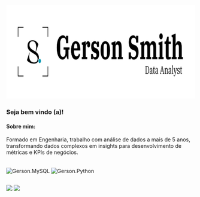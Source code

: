 <div align="middle">
<img src="https://github.com/gersonsmith/gersonsmith/blob/main/Card.png" alt="Gerson Smith" height="250" width="810">
</div>


### Seja bem vindo (a)!
#### Sobre mim:
Formado em Engenharia, trabalho com análise de dados a mais de 5 anos, transformando dados complexos em insights para desenvolvimento de métricas e KPIs de negócios. <br>

<div style="display: inline_block"><br>
  <img align="center" alt="Gerson.MySQL" height="80" width="80" src="https://cdn.jsdelivr.net/gh/devicons/devicon/icons/mysql/mysql-original-wordmark.svg">
  <img align="center" alt="Gerson.Python" height="50" width="50" src="https://cdn.jsdelivr.net/gh/devicons/devicon/icons/python/python-original-wordmark.svg">
</div>

##

<div> 
  <a href = "mailto:gerson.smith@hotmail.com"><img src="https://img.shields.io/badge/Microsoft_Outlook-0078D4?style=for-the-badge&logo=microsoft-outlook&logoColor=white" target="_blank"></a>
  <a href="https://www.linkedin.com/in/gersonsmith/" target="_blank"><img src="https://img.shields.io/badge/-LinkedIn-%230077B5?style=for-the-badge&logo=linkedin&logoColor=white" target="_blank"></a>
</div>
